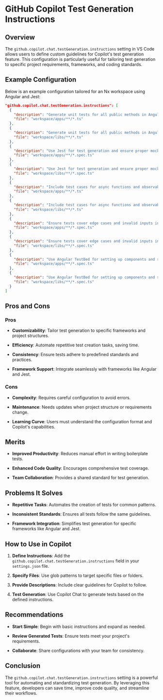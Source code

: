 # GitHub Copilot Test Generation Instructions

## Overview

The `github.copilot.chat.testGeneration.instructions` setting in VS Code allows users to define custom guidelines for Copilot's test generation feature. This configuration is particularly useful for tailoring test generation to specific project requirements, frameworks, and coding standards.

## Example Configuration

Below is an example configuration tailored for an Nx workspace using Angular and Jest:

```json
"github.copilot.chat.testGeneration.instructions": [
  {
    "description": "Generate unit tests for all public methods in Angular components and services within apps.",
    "file": "workspace/apps/**/*.ts"
  },
  {
    "description": "Generate unit tests for all public methods in Angular components and services within libs.",
    "file": "workspace/libs/**/*.ts"
  },
  {
    "description": "Use Jest for test generation and ensure proper mocking of dependencies in apps.",
    "file": "workspace/apps/**/*.spec.ts"
  },
  {
    "description": "Use Jest for test generation and ensure proper mocking of dependencies in libs.",
    "file": "workspace/libs/**/*.spec.ts"
  },
  {
    "description": "Include test cases for async functions and observables in apps.",
    "file": "workspace/apps/**/*.ts"
  },
  {
    "description": "Include test cases for async functions and observables in libs.",
    "file": "workspace/libs/**/*.ts"
  },
  {
    "description": "Ensure tests cover edge cases and invalid inputs in apps.",
    "file": "workspace/apps/**/*.spec.ts"
  },
  {
    "description": "Ensure tests cover edge cases and invalid inputs in libs.",
    "file": "workspace/libs/**/*.spec.ts"
  },
  {
    "description": "Use Angular TestBed for setting up components and services in tests for apps.",
    "file": "workspace/apps/**/*.spec.ts"
  },
  {
    "description": "Use Angular TestBed for setting up components and services in tests for libs.",
    "file": "workspace/libs/**/*.spec.ts"
  }
]
```

## Pros and Cons

### Pros

- **Customizability**: Tailor test generation to specific frameworks and project structures.

- **Efficiency**: Automate repetitive test creation tasks, saving time.

- **Consistency**: Ensure tests adhere to predefined standards and practices.

- **Framework Support**: Integrate seamlessly with frameworks like Angular and Jest.

### Cons

- **Complexity**: Requires careful configuration to avoid errors.

- **Maintenance**: Needs updates when project structure or requirements change.

- **Learning Curve**: Users must understand the configuration format and Copilot's capabilities.

## Merits

- **Improved Productivity**: Reduces manual effort in writing boilerplate tests.

- **Enhanced Code Quality**: Encourages comprehensive test coverage.

- **Team Collaboration**: Provides a shared standard for test generation.

## Problems It Solves

- **Repetitive Tasks**: Automates the creation of tests for common patterns.

- **Inconsistent Standards**: Ensures all tests follow the same guidelines.

- **Framework Integration**: Simplifies test generation for specific frameworks like Angular and Jest.

## How to Use in Copilot

1. **Define Instructions**: Add the `github.copilot.chat.testGeneration.instructions` field in your `settings.json` file.

2. **Specify Files**: Use glob patterns to target specific files or folders.

3. **Provide Descriptions**: Include clear guidelines for Copilot to follow.

4. **Test Generation**: Use Copilot Chat to generate tests based on the defined instructions.

## Recommendations

- **Start Simple**: Begin with basic instructions and expand as needed.

- **Review Generated Tests**: Ensure tests meet your project's requirements.

- **Collaborate**: Share configurations with your team for consistency.

## Conclusion

The `github.copilot.chat.testGeneration.instructions` setting is a powerful tool for automating and standardizing test generation. By leveraging this feature, developers can save time, improve code quality, and streamline their workflows.
